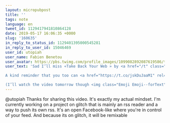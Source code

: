 ```yaml
---
layout: micropubpost
title: ''
tags: note
language: en
tweet_id: 1129417941810864128
date: 2019-05-17 16:06:35 +0000
slug: '160635'
in_reply_to_status_id: 1129401395000545281
in_reply_to_user_id: 15046469
user_id: utopiah
user_name: Fabien Benetou
user_avatar: https://pbs.twimg.com/profile_images/1099082892087619586/taAydS8U.png
user_text: 'Sad I’ll miss «Take Back Your Web » by <a href="/t" class="twitter-atreply pretty-link js-nav" dir="ltr" data-mentioned-user-id="11628"><s>@</s><b>t</b></a> at <a href="/hashtag/btconf?src=hash" data-query-source="hashtag_click" class="twitter-hashtag pretty-link js-nav" dir="ltr"><s>#</s><b>btconf</b></a> <a href="https://t.co/fYMD7qVcU9" rel="nofollow noopener" dir="ltr" data-expanded-url="https://beyondtellerrand.com/events/duesseldorf-2019/speakers/tantek-celik" class="twitter-timeline-link" target="_blank" title="https://beyondtellerrand.com/events/duesseldorf-2019/speakers/tantek-celik"><span class="tco-ellipsis"></span><span class="invisible">https://</span><span class="js-display-url">beyondtellerrand.com/events/duessel</span><span class="invisible">dorf-2019/speakers/tantek-celik</span><span class="tco-ellipsis"><span class="invisible"> </span>…</span></a>

A kind reminder that you too can <a href="https://t.co/jskDuJaaM1" rel="nofollow noopener" dir="ltr" data-expanded-url="https://twitter.com/utopiah/status/1126390508400578560" class="twitter-timeline-link" target="_blank" title="https://twitter.com/utopiah/status/1126390508400578560"><span class="tco-ellipsis"></span><span class="invisible">https://</span><span class="js-display-url">twitter.com/utopiah/status</span><span class="invisible">/1126390508400578560</span><span class="tco-ellipsis"><span class="invisible"> </span>…</span></a> and contribute to alternative, at <a href="/mozilla" class="twitter-atreply pretty-link js-nav" dir="ltr" data-mentioned-user-id="106682853"><s>@</s><b>mozilla</b></a> and beyond <img class="Emoji Emoji--forText" src="https://abs.twimg.com/emoji/v2/72x72/1f647-200d-2642-fe0f.png" draggable="false" alt="🙇‍♂️" title="Homme qui s''incline" aria-label="Emoji: Homme qui s''incline">

(I’ll watch the video tomorrow though <img class="Emoji Emoji--forText" src="https://abs.twimg.com/emoji/v2/72x72/1f601.png" draggable="false" alt="😁" title="Visage rigolard avec des yeux rieurs" aria-label="Emoji: Visage rigolard avec des yeux rieurs"> then apply whatever I can!)'
---
```

@utopiah Thanks for sharing this video. It's exactly my actual mindset. I'm currently working on a project on glitch that is mainly an rss reader and a way to push its own rss. It's an open Facebook-like where you're in control of your feed. And because its on glitch, it will be remixable
